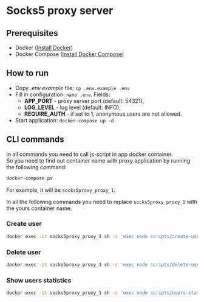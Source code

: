 # Socks5 proxy server
## Prerequisites
* Docker ([Install Docker](https://docs.docker.com/install/))
* Docker Compose ([Install Docker Compose](https://docs.docker.com/compose/install/))

## How to run
- Copy *.env.example* file: `cp .env.example .env`
- Fill in configuration: `nano .env`. Fields:
  - **APP_PORT** - proxy server port (default: 54321),
  - **LOG_LEVEL** - log level (default: INFO),
  - **REQUIRE_AUTH** - if set to 1, anonymous users are not allowed.
- Start application: `docker-compose up -d`

## CLI commands
In all commands you need to call js-script in app docker container.  
So you need to find out container name with proxy application by running the following command:
```bash
docker-compose ps
```

For example, it will be `socks5proxy_proxy_1`.

In all the following commands you need to replace `socks5proxy_proxy_1` with the yours container name. 

### Create user
```bash
docker exec -it socks5proxy_proxy_1 sh -c 'exec node scripts/create-user.js'
```

### Delete user
```bash
docker exec -it socks5proxy_proxy_1 sh -c 'exec node scripts/delete-user.js'
```

### Show users statistics
```bash
docker exec -it socks5proxy_proxy_1 sh -c 'exec node scripts/users-stats.js'
```
